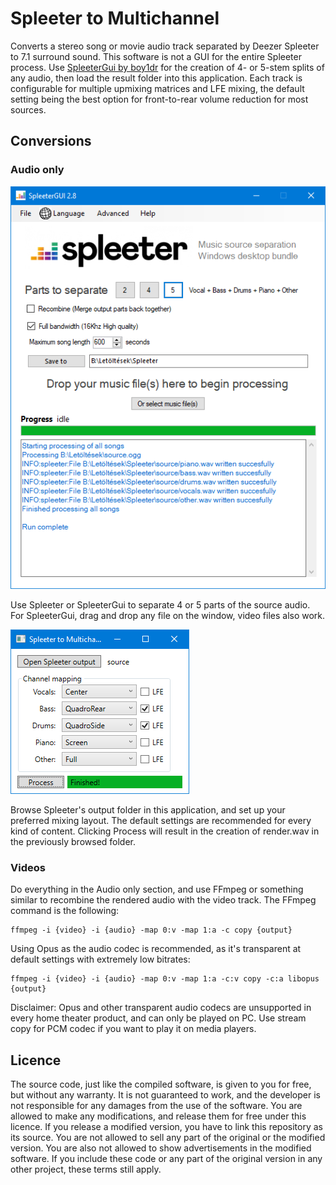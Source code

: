 # Spleeter to Multichannel
Converts a stereo song or movie audio track separated by Deezer Spleeter to 7.1 surround sound.
This software is not a GUI for the entire Spleeter process.
Use [SpleeterGui by boy1dr](https://github.com/boy1dr/SpleeterGui) for the creation of 4- or 5-stem splits of any audio, then load the result folder into this application.
Each track is configurable for multiple upmixing matrices and LFE mixing, the default setting being the best option for front-to-rear volume reduction for most sources.

## Conversions
### Audio only
![SpleeterGui](doc/spleetergui.png)

Use Spleeter or SpleeterGui to separate 4 or 5 parts of the source audio. For SpleeterGui, drag and drop any file on the window, video files also work.

![SpleeterGui](doc/spleetermulti.png)

Browse Spleeter's output folder in this application, and set up your preferred mixing layout.
The default settings are recommended for every kind of content.
Clicking Process will result in the creation of render.wav in the previously browsed folder.

### Videos
Do everything in the Audio only section, and use FFmpeg or something similar to recombine the rendered audio with the video track.
The FFmpeg command is the following:
```
ffmpeg -i {video} -i {audio} -map 0:v -map 1:a -c copy {output}
```
Using Opus as the audio codec is recommended, as it's transparent at default settings with extremely low bitrates:
```
ffmpeg -i {video} -i {audio} -map 0:v -map 1:a -c:v copy -c:a libopus {output}
```
Disclaimer: Opus and other transparent audio codecs are unsupported in every home theater product, and can only be played on PC.
Use stream copy for PCM codec if you want to play it on media players.

## Licence
The source code, just like the compiled software, is given to you for free, but without any warranty. It is not guaranteed to work, and the developer is not responsible for any damages from the use of the software. You are allowed to make any modifications, and release them for free under this licence. If you release a modified version, you have to link this repository as its source. You are not allowed to sell any part of the original or the modified version. You are also not allowed to show advertisements in the modified software. If you include these code or any part of the original version in any other project, these terms still apply.